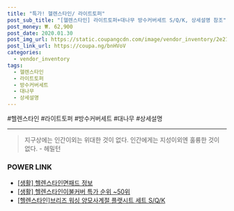 ```yaml
--- 
title: "특가! 헬렌스타인/ 라이트토퍼" 
post_sub_title: "[헬렌스타인] 라이트토퍼+대나무 방수커버세트 S/Q/K, 상세설명 참조" 
post_money: ₩. 62,900 
post_date: 2020.01.30 
post_img_url: https://static.coupangcdn.com/image/vendor_inventory/2e21/5620adf615a76ca1f0ee3bae3b916b8042742b4afb573f9971aeb0d046fe.jpg 
post_link_url: https://coupa.ng/bnHVoV 
categories: 
  - vendor_inventory 
tags: 
  - 헬렌스타인 
  - 라이트토퍼 
  - 방수커버세트 
  - 대나무 
  - 상세설명 
--- 
```

  #헬렌스타인 #라이트토퍼 #방수커버세트 #대나무 #상세설명 
<hr> 

> 지구상에는 인간이외는 위대한 것이 없다. 인간에게는 지성이외엔 훌륭한 것이 없다. - 헤밀턴 


### POWER LINK

* <a href="https://blog.naver.com/sakai111/221768529554" target="_blank"> [생활] 헬렌스타인면패드 정보 </a>
* <a href="https://blog.naver.com/sakai111/221785679038" target="_blank"> [생활] 헬렌스타인이불커버 특가 순위 ~50위</a>
* <a href="https://blog.naver.com/sakai111/221784669214" target="_blank">[헬렌스타인]브리즈 워싱 양모사계절 플랫시트 세트 S/Q/K</a>

